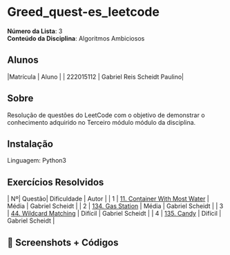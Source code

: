 # Greed_quest-es_leetcode

**Número da Lista**: 3<br>
**Conteúdo da Disciplina**: Algoritmos Ambiciosos<br>

## Alunos
|Matrícula | Aluno |
| 222015112  | Gabriel Reis Scheidt Paulino|

## Sobre 
Resolução de questões do LeetCode com o objetivo de demonstrar o conhecimento adquirido no Terceiro módulo módulo da disciplina.

## Instalação
Linguagem: Python3

## Exercícios Resolvidos

| Nº| Questão| Dificuldade | Autor            |
| 1 | [11. Container With Most Water](https://leetcode.com/problems/container-with-most-water/description/?envType=problem-list-v2&envId=greedy) | Média | Gabriel Scheidt  |
| 2 | [134. Gas Station](https://leetcode.com/problems/gas-station/description/?envType=problem-list-v2&envId=greedy) |  Média | Gabriel Scheidt  |
| 3 | [44. Wildcard Matching](https://leetcode.com/problems/wildcard-matching/description/?envType=problem-list-v2&envId=greedy) | Difícil  |  Gabriel Scheidt |
| 4 | [135. Candy](https://leetcode.com/problems/candy/description/?envType=problem-list-v2&envId=greedy) |  Difícil  | Gabriel Scheidt |


## 📸 Screenshots + Códigos